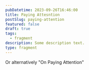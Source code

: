 ```yaml
---
pubDatetime: 2023-09-26T16:46:00
title: Paying Attesntion
postSlug: paying-attention
featured: false
draft: true
tags:
  - fragment
description: Some description text.
type: fragment
---
```


Or alternatively "On Paying Attention"
